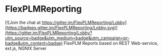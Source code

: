 # FlexPLMReporting

[![Join the chat at https://gitter.im/FlexPLMReporting/Lobby](https://badges.gitter.im/FlexPLMReporting/Lobby.svg)](https://gitter.im/FlexPLMReporting/Lobby?utm_source=badge&utm_medium=badge&utm_campaign=pr-badge&utm_content=badge)
FlexPLM Reports based on REST Web-service, ext.js, NGNIX Server


